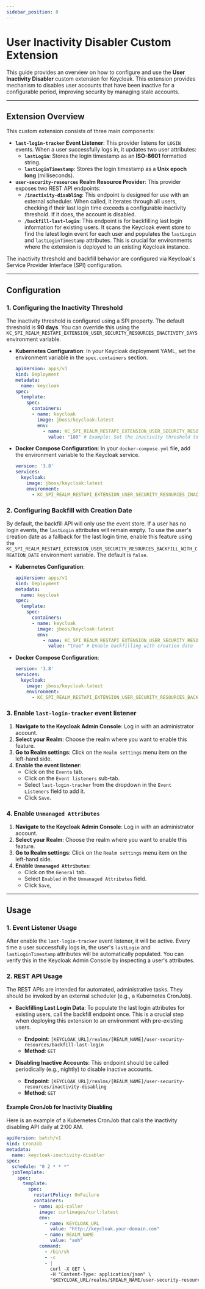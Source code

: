 ```yaml
---
sidebar_position: 8
---
```


# User Inactivity Disabler Custom Extension

This guide provides an overview on how to configure and use the **User Inactivity Disabler** custom extension for Keycloak. 
This extension provides mechanism to disables user accounts that have been inactive for a configurable period, improving security 
by managing stale accounts.

-----

## **Extension Overview**

This custom extension consists of three main components:

  * **`last-login-tracker` Event Listener**: This provider listens for `LOGIN` events. 
  When a user successfully logs in, it updates two user attributes:
      * **`lastLogin`**: Stores the login timestamp as an **ISO-8601** formatted string.
      * **`lastLoginTimestamp`**: Stores the login timestamp as a **Unix epoch long** (milliseconds).
  * **`user-security-resources` Realm Resource Provider**: This provider exposes two REST API endpoints:
      * **`/inactivity-disabling`**: This endpoint is designed for use with an external scheduler. When called, it iterates through all users, 
      checking if their last login time exceeds a configurable inactivity threshold. If it does, the account is disabled.
      * **`/backfill-last-login`**: This endpoint is for backfilling last login information for existing users. It scans the Keycloak event 
      store to find the latest login event for each user and populates the `lastLogin` and `lastLoginTimestamp` attributes. 
      This is crucial for environments where the extension is deployed to an existing Keycloak instance.

The inactivity threshold and backfill behavior are configured via Keycloak's Service Provider Interface (SPI) configuration.


-----


## **Configuration**

### **1. Configuring the Inactivity Threshold**

The inactivity threshold is configured using a SPI property. The default threshold is **90 days**. You can override this using 
the `KC_SPI_REALM_RESTAPI_EXTENSION_USER_SECURITY_RESOURCES_INACTIVITY_DAYS` environment variable.

  * **Kubernetes Configuration**: In your Keycloak deployment YAML, set the environment variable in the `spec.containers` section.

    ```yaml
    apiVersion: apps/v1
    kind: Deployment
    metadata:
      name: keycloak
    spec:
      template:
        spec:
          containers:
          - name: keycloak
            image: jboss/keycloak:latest
            env:
              - name: KC_SPI_REALM_RESTAPI_EXTENSION_USER_SECURITY_RESOURCES_INACTIVITY_DAYS
                value: "180" # Example: Set the inactivity threshold to 180 days
    ```

  * **Docker Compose Configuration**: In your `docker-compose.yml` file, add the environment variable to the Keycloak service.

    ```yaml
    version: '3.8'
    services:
      keycloak:
        image: jboss/keycloak:latest
        environment:
          - KC_SPI_REALM_RESTAPI_EXTENSION_USER_SECURITY_RESOURCES_INACTIVITY_DAYS=180 # Example: Set the inactivity threshold to 180 days
    ```

### **2. Configuring Backfill with Creation Date**

By default, the backfill API will only use the event store. If a user has no login events, the `lastLogin` attributes will remain empty. 
To use the user's creation date as a fallback for the last login time, enable this feature using the 
`KC_SPI_REALM_RESTAPI_EXTENSION_USER_SECURITY_RESOURCES_BACKFILL_WITH_CREATION_DATE` environment variable. The default is `false`.

  * **Kubernetes Configuration**:

    ```yaml
    apiVersion: apps/v1
    kind: Deployment
    metadata:
      name: keycloak
    spec:
      template:
        spec:
          containers:
          - name: keycloak
            image: jboss/keycloak:latest
            env:
              - name: KC_SPI_REALM_RESTAPI_EXTENSION_USER_SECURITY_RESOURCES_BACKFILL_WITH_CREATION_DATE
                value: "true" # Enable backfilling with creation date
    ```

  * **Docker Compose Configuration**:

    ```yaml
    version: '3.8'
    services:
      keycloak:
        image: jboss/keycloak:latest
        environment:
          - KC_SPI_REALM_RESTAPI_EXTENSION_USER_SECURITY_RESOURCES_BACKFILL_WITH_CREATION_DATE=true # Enable backfilling with creation date
    ```

### **3. Enable `last-login-tracker` event listener**

1. **Navigate to the Keycloak Admin Console**: Log in with an administrator account.
2. **Select your Realm**: Choose the realm where you want to enable this feature.
3. **Go to Realm settings**: Click on the `Realm settings` menu item on the left-hand side.
4. **Enable the event listener**:
    - Click on the `Events` tab.
    - Click on the `Event listeners` sub-tab.
    - Select `last-login-tracker` from the dropdown in the `Event Listeners` field to add it.
    - Click `Save`.

### **4. Enable `Unmanaged Attributes`**

1. **Navigate to the Keycloak Admin Console**: Log in with an administrator account.
2. **Select your Realm**: Choose the realm where you want to enable this feature.
3. **Go to Realm settings**: Click on the `Realm settings` menu item on the left-hand side.
4. **Enable `Unmanaged Attributes`**:
    - Click on the `General` tab.
    - Select `Enabled` in the `Unmanaged Attributes` field.
    - Click `Save`,


-----

## **Usage**

### **1. Event Listener Usage**

After enable the `last-login-tracker` event listener, it will be active. Every time a user successfully logs in, 
the user's `lastLogin` and `lastLoginTimestamp` attributes will be automatically populated. 
You can verify this in the Keycloak Admin Console by inspecting a user's attributes.

### **2. REST API Usage**

The REST APIs are intended for automated, administrative tasks. They should be invoked by an external scheduler (e.g., a Kubernetes CronJob).

  * **Backfilling Last Login Data**: To populate the last login attributes for existing users, call the backfill endpoint once. 
  This is a crucial step when deploying this extension to an environment with pre-existing users.

      * **Endpoint**: `[KEYCLOAK_URL]/realms/[REALM_NAME]/user-security-resources/backfill-last-login`
      * **Method**: `GET`

  * **Disabling Inactive Accounts**: This endpoint should be called periodically (e.g., nightly) to disable inactive accounts.

      * **Endpoint**: `[KEYCLOAK_URL]/realms/[REALM_NAME]/user-security-resources/inactivity-disabling`
      * **Method**: `GET`

#### **Example CronJob for Inactivity Disabling**

Here is an example of a Kubernetes CronJob that calls the inactivity disabling API daily at 2:00 AM. 

```yaml
apiVersion: batch/v1
kind: CronJob
metadata:
  name: keycloak-inactivity-disabler
spec:
  schedule: "0 2 * * *"
  jobTemplate:
    spec:
      template:
        spec:
          restartPolicy: OnFailure
          containers:
          - name: api-caller
            image: curlimages/curl:latest
            env:
              - name: KEYCLOAK_URL
                value: "http://keycloak.your-domain.com"
              - name: REALM_NAME
                value: "aoh"
            command:
              - /bin/sh
              - -c
              - |
                curl -X GET \
                -H "Content-Type: application/json" \
                "$KEYCLOAK_URL/realms/$REALM_NAME/user-security-resources/inactivity-disabling"
```

